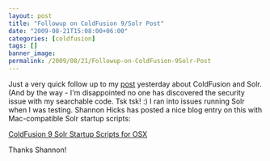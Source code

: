 ```yaml
---
layout: post
title: "Followup on ColdFusion 9/Solr Post"
date: "2009-08-21T15:08:00+06:00"
categories: [coldfusion]
tags: []
banner_image: 
permalink: /2009/08/21/Followup-on-ColdFusion-9Solr-Post
---
```


Just a very quick follow up to my <a href="http://www.raymondcamden.com/index.cfm/2009/8/20/Simple-ColdFusion-9-ORMSolr-Example">post</a> yesterday about ColdFusion and Solr. (And by the way - I'm disappointed no one has discovered the security issue with my searchable code. Tsk tsk! :) I ran into issues running Solr when I was testing. Shannon Hicks has posted a nice blog entry on this with Mac-compatible Solr startup scripts:

<a href="http://www.webapper.com/blog/index.php/2009/08/21/coldfusion-9-solr-startup-scripts-for-os-x/">ColdFusion 9 Solr Startup Scripts for OSX</a>

Thanks Shannon!